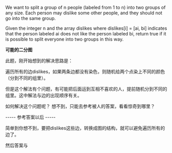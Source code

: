 We want to split a group of n people (labeled from 1 to n) into two groups of any size. Each person may dislike some other people, and they should not go into the same group.

Given the integer n and the array dislikes where dislikes[i] = [ai, bi] indicates that the person labeled ai does not like the person labeled bi, return true if it is possible to split everyone into two groups in this way.

**可能的二分图**

此题，刚开始想到的解决思路是：

遍历所有的边dislikes，如果两条边都没有染色，则随机给两个点染上不同的颜色（分到不同的组里）。

但是这个解法有个问题，有可能把后面运到互相不喜欢的人，提前随机分到不同的组里。这中解法与边的出现顺序有关。

如何解决这个问题呢？ 想不到，只能去参考被人的答案，看看惊奇到哪里？

----- 参考答案以后 -----

简单到你想不到，要把dislikes这些边，转换成图的结构，就可以避免遍历所有的边了。

然后答案与

